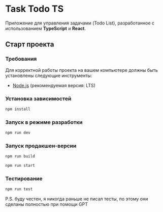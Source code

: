 # Task Todo TS

Приложение для управления задачами (Todo List), разработанное с использованием **TypeScript** и **React**.

## Старт проекта

### Требования

Для корректной работы проекта на вашем компьютере должны быть установлены следующие инструменты:

- [Node.js](https://nodejs.org/en/) (рекомендуемая версия: LTS)

### Установка зависимостей

```bash
npm install
```

### Запуск в режиме разработки

```bash
npm run dev
 ```

### Запуск продакшен-версии

```bash
npm run build
 ```

```bash
npm run start
 ```

### Тестирование

```bash
npm run test
 ```

P.S. буду честен, я никогда раньше не писал тесты, по этому они сделаны полностью при помощи GPT